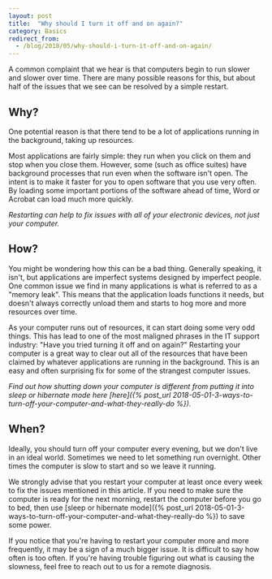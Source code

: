 ```yaml
---
layout: post
title:  "Why should I turn it off and on again?"
category: Basics
redirect_from:
  - /blog/2018/05/why-should-i-turn-it-off-and-on-again/
---
```


A common complaint that we hear is that computers begin to run slower and slower over time. There are many possible reasons for this, but about half of the issues that we see can be resolved by a simple restart.

## Why?

One potential reason is that there tend to be a lot of applications running in the background, taking up resources.

Most applications are fairly simple: they run when you click on them and stop when you close them. However, some (such as office suites) have background processes that run even when the software isn't open. The intent is to make it faster for you to open software that you use very often. By loading some important portions of the software ahead of time, Word or Acrobat can load much more quickly.

*Restarting can help to fix issues with all of your electronic devices, not just your computer.*

## How?

You might be wondering how this can be a bad thing. Generally speaking, it isn't, but applications are imperfect systems designed by imperfect people. One common issue we find in many applications is what is referred to as a "memory leak". This means that the application loads functions it needs, but doesn't always correctly unload them and starts to hog more and more resources over time.

As your computer runs out of resources, it can start doing some very odd things. This has lead to one of the most maligned phrases in the IT support industry: "Have you tried turning it off and on again?" Restarting your computer is a great way to clear out all of the resources that have been claimed by whatever applications are running in the background. This is an easy and often surprising fix for some of the strangest computer issues.

*Find out how shutting down your computer is different from putting it into sleep or hibernate mode here [here]({% post_url 2018-05-01-3-ways-to-turn-off-your-computer-and-what-they-really-do %}).*

## When?

Ideally, you should turn off your computer every evening, but we don't live in an ideal world. Sometimes we need to let something run overnight. Other times the computer is slow to start and so we leave it running.

We strongly advise that you restart your computer at least once every week to fix the issues mentioned in this article. If you need to make sure the computer is ready for the next morning, restart the computer before you go to bed, then use [sleep or hibernate mode]({% post_url 2018-05-01-3-ways-to-turn-off-your-computer-and-what-they-really-do %}) to save some power.

If you notice that you're having to restart your computer more  and more frequently, it may be a sign of a much bigger issue. It is difficult to say how often is too often. If you're having trouble figuring out what is causing the slowness, feel free to reach out to us for a remote diagnosis.